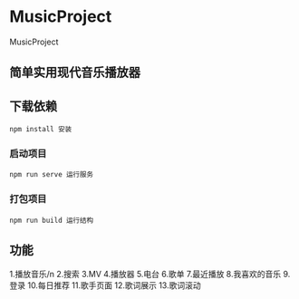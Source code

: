 # MusicProject
MusicProject

## 简单实用现代音乐播放器
## 下载依赖
```
npm install 安装
```
### 启动项目
```
npm run serve 运行服务
```
### 打包项目
```
npm run build 运行结构
```
## 功能
1.播放音乐/n
2.搜索
3.MV
4.播放器
5.电台
6.歌单
7.最近播放
8.我喜欢的音乐
9.登录
10.每日推荐
11.歌手页面
12.歌词展示
13.歌词滚动
